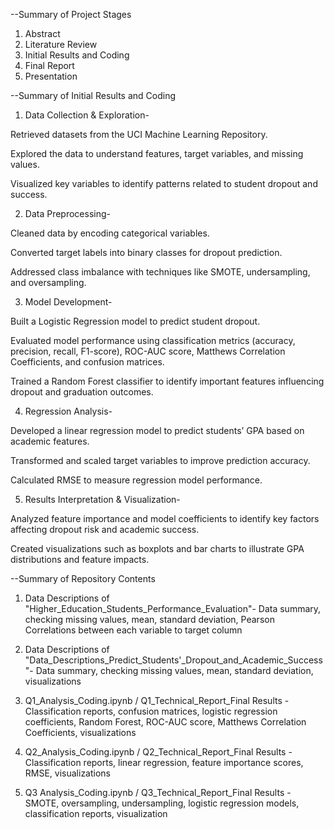 --Summary of Project Stages

1. Abstract
2. Literature Review
3. Initial Results and Coding
4. Final Report
5. Presentation

--Summary of Initial Results and Coding

1. Data Collection & Exploration-

Retrieved datasets from the UCI Machine Learning Repository.

Explored the data to understand features, target variables, and missing values.

Visualized key variables to identify patterns related to student dropout and success.


2. Data Preprocessing-

Cleaned data by encoding categorical variables.

Converted target labels into binary classes for dropout prediction.

Addressed class imbalance with techniques like SMOTE, undersampling, and oversampling.


3. Model Development-

Built a Logistic Regression model to predict student dropout.

Evaluated model performance using classification metrics (accuracy, precision, recall, F1-score), ROC-AUC score, Matthews Correlation Coefficients, and confusion matrices.

Trained a Random Forest classifier to identify important features influencing dropout and graduation outcomes.


4. Regression Analysis-

Developed a linear regression model to predict students’ GPA based on academic features.

Transformed and scaled target variables to improve prediction accuracy.

Calculated RMSE to measure regression model performance.


5. Results Interpretation & Visualization-

Analyzed feature importance and model coefficients to identify key factors affecting dropout risk and academic success.

Created visualizations such as boxplots and bar charts to illustrate GPA distributions and feature impacts.



--Summary of Repository Contents
 
1. Data Descriptions of "Higher_Education_Students_Performance_Evaluation"-
Data summary, checking missing values, mean, standard deviation, Pearson Correlations between each variable to target column

2. Data Descriptions of "Data_Descriptions_Predict_Students'_Dropout_and_Academic_Success"-
Data summary, checking missing values, mean, standard deviation, visualizations

3. Q1_Analysis_Coding.ipynb / Q1_Technical_Report_Final Results - 
Classification reports, confusion matrices, logistic regression coefficients, Random Forest, ROC-AUC score, Matthews Correlation Coefficients, visualizations

4. Q2_Analysis_Coding.ipynb / Q2_Technical_Report_Final Results - 
Classification reports, linear regression, feature importance scores, RMSE, visualizations

5. Q3 Analysis_Coding.ipynb / Q3_Technical_Report_Final Results - 
SMOTE, oversampling, undersampling, logistic regression models, classification reports, visualization
